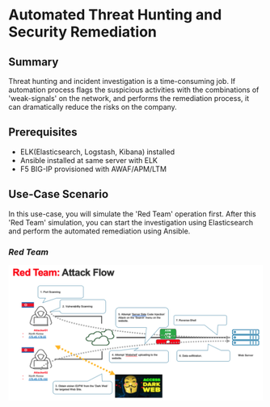 # Automated Threat Hunting and Security Remediation

## Summary
Threat hunting and incident investigation is a time-consuming job. If automation process flags the suspicious activities with the combinations of 'weak-signals' on the network, and performs the remediation process, it can dramatically reduce the risks on the company.

## Prerequisites
- ELK(Elasticsearch, Logstash, Kibana) installed
- Ansible installed at same server with ELK
- F5 BIG-IP provisioned with AWAF/APM/LTM

## Use-Case Scenario
In this use-case, you will simulate the 'Red Team' operation first. After this 'Red Team' simulation, you can start the investigation using Elasticsearch and perform the automated remediation using Ansible. 

### *Red Team*
![Red Team - Attack Flow](red_team_flow.png)
